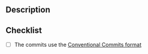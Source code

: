 <!--
Thank you for your contribution
-->

## Description

<!-- Please, write a few words about this change (description, motivation, etc.) -->

## Checklist

- [ ] The commits use the [Conventional Commits format](https://www.conventionalcommits.org/en/v1.0.0/)

